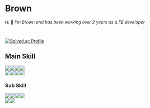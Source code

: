 <h1>Brown</h1>

*Hi 👋 I’m Brown and has been working over 2 years as a FE developer*

<br />

[![Solved.ac Profile](http://mazassumnida.wtf/api/v2/generate_badge?boj=silversla)](https://solved.ac/silversla/)


<!--  
https://shields.io/
https://simpleicons.org/
-->
## Main Skill

<div style="display: flex; align-items: center">
  <img src="https://img.shields.io/badge/html5-E34F26?style=for-the-badge&logo=html5&logoColor=white" />

  <img src="https://img.shields.io/badge/css3-1572B6?style=for-the-badge&logo=css3&logoColor=white" />

  <img src="https://img.shields.io/badge/emotion-D26AC2?style=for-the-badge" />
  
  <img src="https://img.shields.io/badge/styled components-DB7093?style=for-the-badge&logo=styledcomponents&logoColor=white" />
</div>

<div style="display: flex; align-items: center">
  <img src="https://img.shields.io/badge/javascript-F7DF1E?style=for-the-badge&logo=javascript&logoColor=black" />

  <img src="https://img.shields.io/badge/typescript-3178C6?style=for-the-badge&logo=typescript&logoColor=white" />

  <img src="https://img.shields.io/badge/react-23272f?style=for-the-badge&logo=react&logoColor=087EA4" />

  <img src="https://img.shields.io/badge/next-black?style=for-the-badge&logo=next.js&logoColor=white" />

</div>

### Sub Skill
<div style="display: flex; align-items: center">

  <img src="https://img.shields.io/badge/node-417E38?style=for-the-badge&logo=node.js&logoColor=white" />

  <img src="https://img.shields.io/badge/express-000000?style=for-the-badge&logo=express&logoColor=white" />
  
  <img src="https://img.shields.io/badge/nest-E0234E?style=for-the-badge&logo=nestjs&logoColor=white" />

  <img src="https://img.shields.io/badge/typeorm-262627?style=for-the-badge&logo=typeorm&logoColor=white" />
  
</div>

<div style="display: flex; align-items: center">
  <img src="https://img.shields.io/badge/nginx-009639?style=for-the-badge&logo=nginx&logoColor=white" />

   <img src="https://img.shields.io/badge/docker-2496ED?style=for-the-badge&logo=docker&logoColor=white" />
</div>
